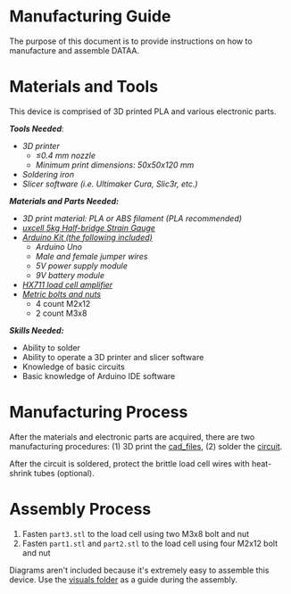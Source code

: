# Manufacturing Guide
The purpose of this document is to provide instructions on how to manufacture and assemble DATAA.

# Materials and Tools
This device is comprised of 3D printed PLA and various electronic parts.

***Tools Needed***:
* _3D printer_
  * _≤0.4 mm nozzle_
  * _Minimum print dimensions: 50x50x120 mm_
* _Soldering iron_
* _Slicer software (i.e. Ultimaker Cura, Slic3r, etc.)_

***Materials and Parts Needed:***
* _3D print material: PLA or ABS filament (PLA recommended)_
* _[uxcell 5kg Half-bridge Strain Gauge](https://www.amazon.com/dp/B07NRD5969/ref=cm_sw_em_r_mt_dp_U_WzBlEbVYCE79Q)_
* _[Arduino Kit (the following included)](https://www.amazon.com/ELEGOO-Project-Tutorial-Controller-Projects/dp/B01D8KOZF4/ref=sr_1_2_sspa?keywords=arduino+uno&qid=1580056066&s=electronics&sr=1-2-spons&psc=1&spLa=ZW5jcnlwdGVkUXVhbGlmaWVyPUEzSVAyUFRQSEtPUzlOJmVuY3J5cHRlZElkPUEwNjIyOTMzMTVYMDlFQ09NV043QSZlbmNyeXB0ZWRBZElkPUEwOTE1MDY2MzhLWVhQOVdMOVNVQiZ3aWRnZXROYW1lPXNwX2F0ZiZhY3Rpb249Y2xpY2tSZWRpcmVjdCZkb05vdExvZ0NsaWNrPXRydWU=)_
  * _Arduino Uno_
  * _Male and female jumper wires_
  * _5V power supply module_
  * _9V battery module_
* _[HX711 load cell amplifier](https://www.amazon.com/gp/product/B07MY2PBY4/ref=ppx_yo_dt_b_asin_title_o05_s00?ie=UTF8&psc=1)_
* _[Metric bolts and nuts](https://www.amazon.com/gp/product/B07HVRJW5J/ref=ppx_yo_dt_b_asin_title_o03_s00?ie=UTF8&th=1)_
  * 4 count M2x12
  * 2 count M3x8

***Skills Needed:***
* Ability to solder
* Ability to operate a 3D printer and slicer software
* Knowledge of basic circuits
* Basic knowledge of Arduino IDE software

# Manufacturing Process
After the materials and electronic parts are acquired, there are two manufacturing procedures: (1) 3D print the [cad_files](https://github.com/ncan33/DATAA-2019/tree/master/cad_files), (2) solder the [circuit](https://github.com/ncan33/DATAA-2019/tree/master/circuit).

After the circuit is soldered, protect the brittle load cell wires with heat-shrink tubes (optional).

# Assembly Process
1. Fasten `part3.stl` to the load cell using two M3x8 bolt and nut
2. Fasten `part1.stl` and `part2.stl` to the load cell using four M2x12 bolt and nut

Diagrams aren't included because it's extremely easy to assemble this device. Use the [visuals folder](https://github.com/ncan33/DATAA-2019/tree/master/visuals) as a guide during the assembly.
